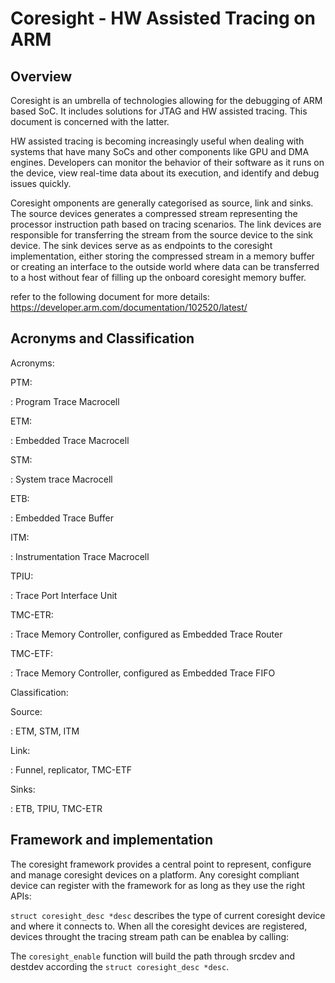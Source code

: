 Coresight - HW Assisted Tracing on ARM
======================================

Overview
--------

Coresight is an umbrella of technologies allowing for the debugging of
ARM based SoC. It includes solutions for JTAG and HW assisted tracing.
This document is concerned with the latter.

HW assisted tracing is becoming increasingly useful when dealing with
systems that have many SoCs and other components like GPU and DMA
engines. Developers can monitor the behavior of their software as it
runs on the device, view real-time data about its execution, and
identify and debug issues quickly.

Coresight omponents are generally categorised as source, link and sinks.
The source devices generates a compressed stream representing the
processor instruction path based on tracing scenarios. The link devices
are responsible for transferring the stream from the source device to
the sink device. The sink devices serve as as endpoints to the coresight
implementation, either storing the compressed stream in a memory buffer
or creating an interface to the outside world where data can be
transferred to a host without fear of filling up the onboard coresight
memory buffer.

refer to the following document for more details:
<https://developer.arm.com/documentation/102520/latest/>

Acronyms and Classification
---------------------------

Acronyms:

PTM:

:   Program Trace Macrocell

ETM:

:   Embedded Trace Macrocell

STM:

:   System trace Macrocell

ETB:

:   Embedded Trace Buffer

ITM:

:   Instrumentation Trace Macrocell

TPIU:

:   Trace Port Interface Unit

TMC-ETR:

:   Trace Memory Controller, configured as Embedded Trace Router

TMC-ETF:

:   Trace Memory Controller, configured as Embedded Trace FIFO

Classification:

Source:

:   ETM, STM, ITM

Link:

:   Funnel, replicator, TMC-ETF

Sinks:

:   ETB, TPIU, TMC-ETR

Framework and implementation
----------------------------

The coresight framework provides a central point to represent, configure
and manage coresight devices on a platform. Any coresight compliant
device can register with the framework for as long as they use the right
APIs:

`struct coresight_desc *desc` describes the type of current coresight
device and where it connects to. When all the coresight devices are
registered, devices throught the tracing stream path can be enablea by
calling:

The `coresight_enable` function will build the path through srcdev and
destdev according the `struct coresight_desc *desc`.
